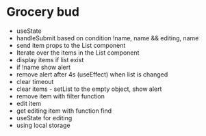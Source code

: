 # Grocery bud

- useState
- handleSubmit based on condition !name, name && editing, name
- send item props to the List component
- Iterate over the items in the List component
- display items if list exist
- if !name show alert
- remove alert after 4s (useEffect) when list is changed
- clear timeout
- clear items - setList to the empty object, show alert
- remove item with filter function
- edit item
- get editing item with function find
- useState for editing
- using local storage
